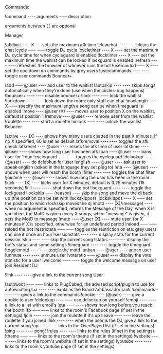 Commands:

!command ---- arguments ---- description

arguments between ( ) are optional

Manager

!afklimit ---- X --- sets the maximum afk time
!clearchat ---- ---- clears the chat
!cycle ---- ---- toggle DJ cycle
!cycletimer ---- X ---- set the maximum DJ cycle time for when cycleguard is enabled
!locktimer ---- X ---- set the maximum time the waitlist can be locked if lockguard is enabled
!refresh ---- ---- refreshes the browser of whoever runs the bot
!usercmdcd ---- X ---- set the cooldown on commands by grey users
!usercommands ---- ---- toggle user commands
Bouncer+

!add ---- @user ---- add user to the waitlist
!autoskip ---- ---- skips songs automatically when they're done (use when the circles-bug happens)
!bouncer+ ---- ---- disable bouncer+
!lock ---- ---- lock the waitlist
!lockdown ---- ---- lock down the room: only staff can chat
!maxlength ---- X ---- specify the maximum length a song can be when timeguard is enabled
!move ---- @user (X) ---- moves user to position X on the waitlist, default is position 1
!remove ---- @user ---- remove user from the waitlist
!roulette ---- ---- start a roulette
!unlock ---- ---- unlock the waitlist
Bouncer

!active ---- (X) ---- shows how many users chatted in the past X minutes. If no X specified, 60 is set as default
!afkremoval ---- ---- toggles the afk check
!afkreset ---- @user ---- resets the afk time of user
!afktime ---- @user ---- shows how long user has been afk
!ban ---- @user ---- bans user for 1 day
!cycleguard ---- ---- toggles the cycleguard
!dclookup ---- (@user) ---- do dclookup for user
!english ---- @user ---- ask user to speak english (asked in the language they set plug to)
!eta ---- (@user) ---- shows when user will reach the booth
!filter ---- ---- toggles the chat filter
!jointime ---- @user ---- shows how long the user has been in the room
!kick ---- (X) ---- kicks user for X minutes, default is 0.25 minutes (15 seconds)
!kill ---- ----- shut down the bot
!lockguard ---- ---- toggle the lockguard
!lockskip ---- (reason) ---- skip the song and move the dj back up (the position can be set with !lockskippos)
!lockskippos ---- X ---- set the position to which lockskip moves the dj
!motd ---- (X)/(message) ---- when no argument is specified, returns the Message of the Day, when X is specified, the MotD is given every X songs, when "message" is given, it sets the MotD to message
!mute ---- @user (X) ---- mute user, for X minutes if X is specified, otherwise for an undefined period
!reload ---- ---- reload the bot
!restricteta ---- ---- toggles the restriction on eta: grey users can use it once an hour
!sessionstats ---- ---- display stats for the current session
!skip ---- ---- skip the current song
!status ---- ---- display the bot's status and some settings
!timeguard ---- ---- toggle the timeguard
!togglemotd ---- ---- toggle the motd
!unban ---- @user ---- unban user
!unmute ---- ---- unmute user
!voteratio ---- @user ---- display the vote statistic for a user
!welcome ---- ---- toggle the welcome message on user join
Resident DJ

!link ---- ---- give a link to the current song
User

!autowoot ---- ---- links to PlugCubed, the advised script/plugin to use for autowooting
!ba ---- ---- explains the Brand Ambassador rank
!commands ---- ---- gives a link to the commands
!cookie ---- (@user) ---- give a cookie to user
!dclookup ---- ---- use dclookup on yourself
!emoji ---- ---- a link to a list with emoji's
!eta ---- ---- shows how long before you reach the booth
!fb ---- ---- links to the room's Facebook page (if set in the settings)
!join ---- ---- join the roulette if it's up
!leave ---- ---- leave the roulette if you joined
!link ---- ---- when the user is the DJ, give a link to the current song
!op ---- ---- links to the OverPlayed list (if set in the settings)
!ping ---- ---- pong!
!rules ---- ---- links to the rules (if set in the settings)
!theme ---- ---- links to the room's theme (if set in the settings)
!website ---- ---- links to the room's website (if set in the settings)
!youtube ---- ---- links to the room's youtube page (if set in the settings)
